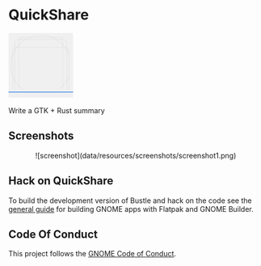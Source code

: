 <!-- FIXME Uncomment once published at Flathub -->
<!-- <a href="https://flathub.org/apps/details/io.github.nozwock.QuickShare"> -->
<!-- <img src="https://flathub.org/api/badge?svg&locale=en&light" width="190px" /> -->
<!-- </a> -->

# QuickShare

<img src="data/icons/io.github.nozwock.QuickShare.svg" width="128" height="128" />
<!-- FIXME Set project description -->
<p>Write a GTK + Rust summary</p>

## Screenshots

<div align="center">
![screenshot](data/resources/screenshots/screenshot1.png)
</div>

## Hack on QuickShare

To build the development version of Bustle and hack on the code
see the [general guide](https://developer.gnome.org/documentation/tutorials/beginners/getting_started.html)
for building GNOME apps with Flatpak and GNOME Builder.

<!-- FIXME Uncomment once available at Damned Lies -->
<!-- ## Translations -->

<!-- Helping to translate QuickShare or add support to a new language is very -->
<!-- welcome. You can find everything you need at: -->
<!-- [l10n.gnome.org/module/quickshare-gtk/](https://l10n.gnome.org/module/quickshare-gtk/) -->

## Code Of Conduct

This project follows the [GNOME Code of Conduct](https://conduct.gnome.org/).
